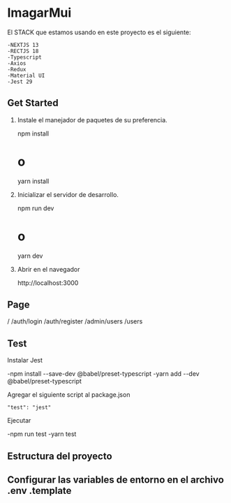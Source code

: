 # ImagarMui 

El STACK que estamos usando en este proyecto es el siguiente: 

	-NEXTJS 13
	-RECTJS 18
	-Typescript 
	-Axios 
	-Redux
	-Material UI 
	-Jest 29
	
## Get Started 

1. Instale el manejador de paquetes de su preferencia.

	npm install 
	# o 
	yarn install 


2. Inicializar el servidor de desarrollo.

	npm run dev 
	# o
	yarn dev 
	
3. Abrir en el navegador 

	http://localhost:3000

## Page

/
/auth/login 
/auth/register
/admin/users
/users
 

## Test 

 Instalar Jest

-npm install --save-dev @babel/preset-typescript
-yarn add --dev @babel/preset-typescript

Agregar el siguiente script al package.json 
	
  	"test": "jest"
 	
Ejecutar 

-npm run test 
-yarn test 
	


## Estructura del proyecto 


## Configurar las variables de entorno en el archivo .env .template 
